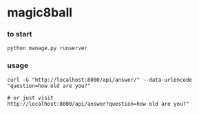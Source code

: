 # magic8ball

### to start
```
python manage.py runserver
```

### usage
```
curl -G "http://localhost:8000/api/answer/" --data-urlencode "question=how old are you?"

# or just visit
http://localhost:8000/api/answer?question=how old are you?"
```
